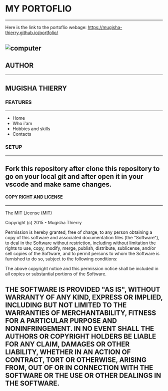 # MY PORTOFLIO
---
Here is the link to the portoflio webage: https://mugisha-thierry.github.io/portfolio/

![computer](https://resize.hswstatic.com/w_796/gif/what-is-a-computer-algorithm.jpg)
---
## AUTHOR
---
MUGISHA THIERRY
---
### FEATURES
---
- Home
- Who i'am
- Hobbies and skills
- Contacts

### SETUP
---
Fork this repository after clone this repository to go on your local git and after open it in your vscode and make same changes.
--- 
#### COPY RIGHT AND LICENSE
---
The MIT License (MIT)

Copyright (c) 2015 - Mugisha Thierry

Permission is hereby granted, free of charge, to any person obtaining a copy
of this software and associated documentation files (the "Software"), to deal
in the Software without restriction, including without limitation the rights
to use, copy, modify, merge, publish, distribute, sublicense, and/or sell
copies of the Software, and to permit persons to whom the Software is
furnished to do so, subject to the following conditions:

The above copyright notice and this permission notice shall be included in all
copies or substantial portions of the Software.

THE SOFTWARE IS PROVIDED "AS IS", WITHOUT WARRANTY OF ANY KIND, EXPRESS OR
IMPLIED, INCLUDING BUT NOT LIMITED TO THE WARRANTIES OF MERCHANTABILITY,
FITNESS FOR A PARTICULAR PURPOSE AND NONINFRINGEMENT. IN NO EVENT SHALL THE
AUTHORS OR COPYRIGHT HOLDERS BE LIABLE FOR ANY CLAIM, DAMAGES OR OTHER
LIABILITY, WHETHER IN AN ACTION OF CONTRACT, TORT OR OTHERWISE, ARISING FROM,
OUT OF OR IN CONNECTION WITH THE SOFTWARE OR THE USE OR OTHER DEALINGS IN THE
SOFTWARE.
---